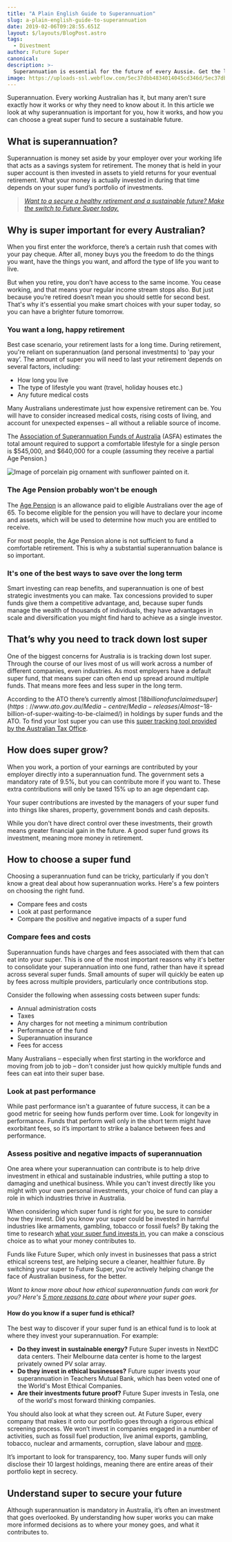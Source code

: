 ```yaml
---
title: "A Plain English Guide to Superannuation"
slug: a-plain-english-guide-to-superannuation
date: 2019-02-06T09:28:55.651Z
layout: $/layouts/BlogPost.astro
tags:
  - Divestment
author: Future Super
canonical:
description: >-
  Superannuation is essential for the future of every Aussie. Get the lowdown on how super works and why it’s important, in this useful guide from Future Super.
image: https://uploads-ssl.webflow.com/5ec37dbb4834014045cd346d/5ec37dbc4834010fcecd3da8_Plain-English-Guide-Super%20(1).png
---
```


Superannuation. Every working Australian has it, but many aren’t sure exactly how it works or why they need to know about it. In this article we look at why superannuation is important for you, how it works, and how you can choose a great super fund to secure a sustainable future.

## What is superannuation?

Superannuation is money set aside by your employer over your working life that acts as a savings system for retirement. The money that is held in your super account is then invested in assets to yield returns for your eventual retirement. What your money is actually invested in during that time depends on your super fund’s portfolio of investments.

> [_Want to a secure a healthy retirement and a sustainable future? Make the switch to Future Super today._](https://join.myfuturesuper.com.au/)

## Why is super important for every Australian?

When you first enter the workforce, there’s a certain rush that comes with your pay cheque. After all, money buys you the freedom to do the things you want, have the things you want, and afford the type of life you want to live.

But when you retire, you don’t have access to the same income. You cease working, and that means your regular income stream stops also. But just because you’re retired doesn’t mean you should settle for second best. That's why it's essential you make smart choices with your super today, so you can have a brighter future tomorrow.

### You want a long, happy retirement

Best case scenario, your retirement lasts for a long time. During retirement, you're reliant on superannuation (and personal investments) to 'pay your way’. The amount of super you will need to last your retirement depends on several factors, including:

- How long you live
- The type of lifestyle you want (travel, holiday houses etc.)
- Any future medical costs

Many Australians underestimate just how expensive retirement can be. You will have to consider increased medical costs, rising costs of living, and account for unexpected expenses – all without a reliable source of income.

The [Association of Superannuation Funds of Australia](https://www.superannuation.asn.au/resources/retirement-standard) (ASFA) estimates the total amount required to support a comfortable lifestyle for a single person is $545,000, and $640,000 for a couple (assuming they receive a partial Age Pension.)

![Image of porcelain pig ornament with sunflower painted on it. ](<https://uploads-ssl.webflow.com/5ec37dbb4834014045cd346d/5ec37dbc483401424dcd3dfb_5c1443dba808387d250d2207_piggy-bank-smiley-funny-good-mood-161010%20(1).jpeg>)

### The Age Pension probably won't be enough

The [Age Pension](https://www.humanservices.gov.au/individuals/services/centrelink/age-pension) is an allowance paid to eligible Australians over the age of 65. To become eligible for the pension you will have to declare your income and assets, which will be used to determine how much you are entitled to receive.

For most people, the Age Pension alone is not sufficient to fund a comfortable retirement. This is why a substantial superannuation balance is so important.

### It's one of the best ways to save over the long term

Smart investing can reap benefits, and superannuation is one of best strategic investments you can make. Tax concessions provided to super funds give them a competitive advantage, and, because super funds manage the wealth of thousands of individuals, they have advantages in scale and diversification you might find hard to achieve as a single investor.

## That’s why you need to track down lost super

One of the biggest concerns for Australia is is tracking down lost super. Through the course of our lives most of us will work across a number of different companies, even industries. As most employers have a default super fund, that means super can often end up spread around multiple funds. That means more fees and less super in the long term.

According to the ATO there’s currently almost [$18 billion of unclaimed super](https://www.ato.gov.au/Media-centre/Media-releases/Almost-$18-billion-of-super-waiting-to-be-claimed/) in holdings by super funds and the ATO. To find your lost super you can use this [super tracking tool provided by the Australian Tax Office](https://www.ato.gov.au/individuals/super/keeping-track-of-your-super/).

## How does super grow?

When you work, a portion of your earnings are contributed by your employer directly into a superannuation fund. The government sets a mandatory rate of 9.5%, but you can contribute more if you want to. These extra contributions will only be taxed 15% up to an age dependant cap.

Your super contributions are invested by the managers of your super fund into things like shares, property, government bonds and cash deposits.

While you don't have direct control over these investments, their growth means greater financial gain in the future. A good super fund grows its investment, meaning more money in retirement.

## How to choose a super fund

Choosing a superannuation fund can be tricky, particularly if you don't know a great deal about how superannuation works. Here's a few pointers on choosing the right fund.

- Compare fees and costs
- Look at past performance
- Compare the positive and negative impacts of a super fund

### Compare fees and costs

Superannuation funds have charges and fees associated with them that can eat into your super. This is one of the most important reasons why it's better to consolidate your superannuation into one fund, rather than have it spread across several super funds. Small amounts of super will quickly be eaten up by fees across multiple providers, particularly once contributions stop.

Consider the following when assessing costs between super funds:

- Annual administration costs
- Taxes
- Any charges for not meeting a minimum contribution
- Performance of the fund
- Superannuation insurance
- Fees for access

Many Australians – especially when first starting in the workforce and moving from job to job – don't consider just how quickly multiple funds and fees can eat into their super base.

### Look at past performance

While past performance isn't a guarantee of future success, it can be a good metric for seeing how funds perform over time. Look for longevity in performance. Funds that perform well only in the short term might have exorbitant fees, so it’s important to strike a balance between fees and performance.

### Assess positive and negative impacts of superannuation

One area where your superannuation can contribute is to help drive investment in ethical and sustainable industries, while putting a stop to damaging and unethical business. While you can't invest directly like you might with your own personal investments, your choice of fund can play a role in which industries thrive in Australia.

When considering which super fund is right for you, be sure to consider how they invest. Did you know your super could be invested in harmful industries like armaments, gambling, tobacco or fossil fuels? By taking the time to research [what your super fund invests in](https://www.theguardian.com/future-super-revealed-whats-inside-your-fund/ng-interactive/2017/mar/07/what-future-is-your-super-invested-in), you can make a conscious choice as to what your money contributes to.

Funds like Future Super, which only invest in businesses that pass a strict ethical screens test, are helping secure a cleaner, healthier future. By switching your super to Future Super, you're actively helping change the face of Australian business, for the better.

_Want to know more about how ethical superannuation funds can work for you? Here's_ [_5 more reasons to care_](https://www.myfuturesuper.com.au/blog/5-reasons-to-care-about-your-super) _about where your super goes._

#### How do you know if a super fund is ethical?

The best way to discover if your super fund is an ethical fund is to look at where they invest your superannuation. For example:

- **Do they invest in sustainable energy?** Future Super invests in NextDC data centers. Their Melbourne data center is home to the largest privately owned PV solar array.
- **Do they invest in ethical businesses?** Future super invests your superannuation in Teachers Mutual Bank, which has been voted one of the World's Most Ethical Companies.
- **Are their investments future proof?** Future Super invests in Tesla, one of the world's most forward thinking companies.

You should also look at what they screen out. At Future Super, every company that makes it onto our portfolio goes through a rigorous ethical screening process. We won’t invest in companies engaged in a number of activities, such as fossil fuel production, live animal exports, gambling, tobacco, nuclear and armaments, corruption, slave labour and [more](https://www.myfuturesuper.com.au/ethicalscreens).

It’s important to look for transparency, too. Many super funds will only disclose their 10 largest holdings, meaning there are entire areas of their portfolio kept in secrecy.

## Understand super to secure your future

Although superannuation is mandatory in Australia, it’s often an investment that goes overlooked. By understanding how super works you can make more informed decisions as to where your money goes, and what it contributes to.
